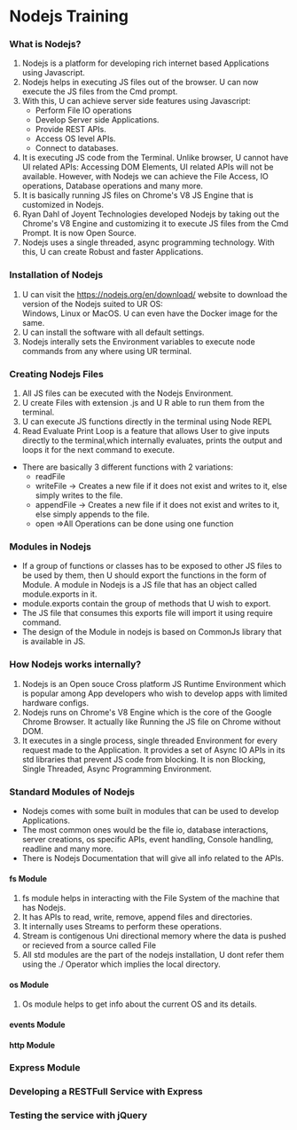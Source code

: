 # Nodejs Training
### What is Nodejs?
1. Nodejs is a platform for developing rich internet based Applications using Javascript.
2. Nodejs helps in executing JS files out of the browser. U can now execute the 
JS files from the Cmd prompt.
3. With this, U can achieve server side features using Javascript:
    - Perform File IO operations
    - Develop Server side Applications. 
    - Provide REST APIs.
    - Access OS level APIs.
    - Connect to databases. 
4. It is executing JS code from the Terminal. Unlike browser, U cannot have UI related 
    APIs: Accessing DOM Elements, UI related APIs will not be available. However, with Nodejs we can achieve the File Access, IO operations, Database operations and many more.
5. It is basically running JS files on Chrome's V8 JS Engine that is customized in Nodejs.
6. Ryan Dahl of Joyent Technologies developed Nodejs by taking out the Chrome's V8 Engine
and customizing it to execute JS files from the Cmd Prompt. It is now Open Source.
7. Nodejs uses a single threaded, async programming technology. With this, U can create Robust and faster Applications. 
    
### Installation of Nodejs
1. U can visit the https://nodejs.org/en/download/ website to download the version of the Nodejs suited to UR OS:<br>
Windows, Linux or MacOS. U can even have the Docker image for the same. 
2. U can install the software with all default settings. 
3. Nodejs interally sets the Environment variables to execute node commands from any where using UR terminal.  
### Creating Nodejs Files
1. All JS files can be executed with the Nodejs Environment. 
2. U create Files with extension .js and U R able to run them from the terminal. 
3. U can execute JS functions directly in the terminal using Node REPL
4. Read Evaluate Print Loop is a feature that allows User to give inputs directly to the terminal,which internally evaluates, prints the output and loops it for the next command to execute.
- There are basically 3 different functions with 2 variations:
    -   readFile 
    -   writeFile -> Creates a new file if it does not exist and writes to it, else simply writes to the file.
    -   appendFile -> Creates a new file if it does not exist and writes to it, else simply appends to the file.
    -   open =>All Operations can be done using one function
### Modules in Nodejs
- If a group of functions or classes has to be exposed to other JS files to be used by them, then U should export the functions in the form of Module. A module in Nodejs is a JS file that has an object called module.exports in it. 
- module.exports contain the group of methods that U wish to export. 
- The JS file that consumes this exports file will import it using require command. 
- The design of the Module in nodejs is based on CommonJs library that is available in JS. 
### How Nodejs works internally?
1. Nodejs is an Open souce Cross platform JS Runtime Environment which is popular among App developers who wish to develop apps with limited hardware configs.
2. Nodejs runs on Chrome's V8 Engine which is the core of the Google Chrome Browser. It actually like Running the JS file on Chrome without DOM.
3. It executes in a single process, single threaded Environment for every request made to the Application. It provides a set of Async IO APIs in its std libraries that prevent JS code from blocking. It is non Blocking, Single Threaded,  Async Programming Environment. 
### Standard Modules of Nodejs
- Nodejs comes with some built in modules that can be used to develop Applications. 
- The most common ones would be the file io, database interactions, server creations, os specific APIs, event handling, Console handling, readline and many more. 
- There is Nodejs Documentation that will give all info related to the APIs. 
#### fs Module
1. fs module helps in interacting with the File System of the machine that has Nodejs. 
2. It has APIs to read, write, remove, append files and directories.
3. It internally uses Streams to perform these operations. 
4. Stream is contigenous Uni directional memory where the data is pushed or recieved from a source called File
5. All std modules are the part of the nodejs installation, U dont refer them using the ./ Operator which implies the local directory.    
#### os Module 
1. Os module helps to get info about the current OS and its details. 
#### events Module 
#### http Module
### Express Module
### Developing a RESTFull Service with Express
### Testing the service with jQuery
